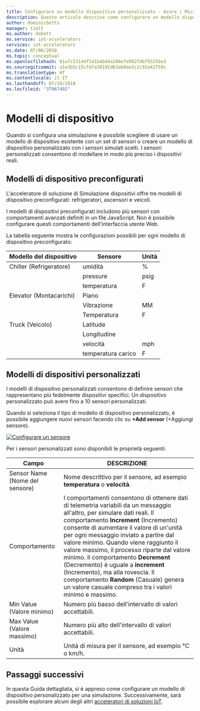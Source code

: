```yaml
---
title: Configurare un modello dispositivo personalizzato - Azure | Microsoft Docs
description: Questo articolo descrive come configurare un modello dispositivo personalizzato nell'acceleratore di soluzione di Simulazione dispositivi.
author: dominicbetts
manager: timlt
ms.author: dobett
ms.service: iot-accelerators
services: iot-accelerators
ms.date: 07/06/2018
ms.topic: conceptual
ms.openlocfilehash: 61a7c5314df541b4b44a286efe982f4bf93256e3
ms.sourcegitcommit: a1e1b5c15cfd7a38192d63ab8ee3c2c55a42f59c
ms.translationtype: HT
ms.contentlocale: it-IT
ms.lasthandoff: 07/10/2018
ms.locfileid: "37967492"
---
```

# <a name="device-models"></a>Modelli di dispositivo

Quando si configura una simulazione è possibile scegliere di usare un modello di dispositivo esistente con un set di sensori o creare un modello di dispositivo personalizzato con i sensori simulati scelti. I sensori personalizzati consentono di modellare in modo più preciso i dispositivi reali.

## <a name="pre-configured-device-models"></a>Modelli di dispositivo preconfigurati

L'acceleratore di soluzione di Simulazione dispositivi offre tre modelli di dispositivo preconfigurati: refrigeratori, ascensori e veicoli.

I modelli di dispositivi preconfigurati includono più sensori con comportamenti avanzati definiti in un file JavaScript. Non è possibile configurare questi comportamenti dell'interfaccia utente Web.

La tabella seguente mostra le configurazioni possibili per ogni modello di dispositivo preconfigurato:

| Modello del dispositivo  | Sensore           | Unità  |
| ------------- | ---------------- | ----- |
| Chiller (Refrigeratore)       | umidità         | %     |
|               | pressure         | psig  |
|               | temperatura      | F     |
| Elevator (Montacarichi)      | Piano            |       |
|               | Vibrazione        | MM    |
|               | Temperatura      | F     |
| Truck (Veicolo)         | Latitude         |       |
|               | Longitudine        |       |
|               | velocità            | mph   |
|               | temperatura carico | F     |

## <a name="custom-device-models"></a>Modelli di dispositivi personalizzati

I modelli di dispositivo personalizzati consentono di definire sensori che rappresentano più fedelmente dispositivi specifici. Un dispositivo personalizzato può avere fino a 10 sensori personalizzati.

Quando si seleziona il tipo di modello di dispositivo personalizzato, è possibile aggiungere nuovi sensori facendo clic su **+Add sensor** (+Aggiungi sensore).

[![Configurare un sensore](./media/iot-accelerators-device-simulation-custom-model/configuresensors-inline.png)](./media/iot-accelerators-device-simulation-custom-model/configuresensors-expanded.png#lightbox)

Per i sensori personalizzati sono disponibili le proprietà seguenti:

| Campo     | DESCRIZIONE |
| --------- | ----------- |
| Sensor Name (Nome del sensore) | Nome descrittivo per il sensore, ad esempio **temperatura** o **velocità**.  |
| Comportamento  | I comportamenti consentono di ottenere dati di telemetria variabili da un messaggio all'altro, per simulare dati reali. Il comportamento **Increment** (Incremento) consente di aumentare il valore di un'unità per ogni messaggio inviato a partire dal valore minimo. Quando viene raggiunto il valore massimo, il processo riparte dal valore minimo. Il comportamento **Decrement** (Decremento) è uguale a **increment** (Incremento), ma alla rovescia. Il comportamento **Random** (Casuale) genera un valore casuale compreso tra i valori minimo e massimo. |
| Min Value (Valore minimo) | Numero più basso dell'intervallo di valori accettabili. |
| Max Value (Valore massimo) | Numero più alto dell'intervallo di valori accettabili. |
| Unità      | Unità di misura per il sensore, ad esempio °C o km/h. |

## <a name="next-steps"></a>Passaggi successivi

In questa Guida dettagliata, si è appreso come configurare un modello di dispositivo personalizzato per una simulazione. Successivamente, sarà possibile esplorare alcuni degli altri [acceleratori di soluzioni IoT](about-iot-accelerators.md).